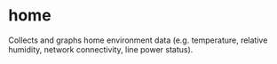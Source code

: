 # home

Collects and graphs home environment data (e.g. temperature, relative humidity,
network connectivity, line power status).
